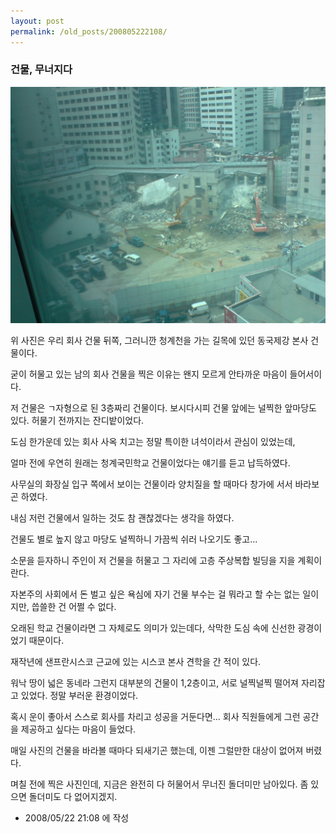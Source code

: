 ```yaml
---
layout: post
permalink: /old_posts/200805222108/
---
```


### 건물, 무너지다


![c0003499_4833b9fd5e2f3.jpg](200805222108/c0003499_4833b9fd5e2f3.jpg)

위 사진은 우리 회사 건물 뒤쪽, 그러니깐 청계천을 가는 길목에 있던 동국제강 본사 건물이다. 

굳이 허물고 있는 남의 회사 건물을 찍은 이유는 왠지 모르게 안타까운 마음이 들어서이다.

저 건물은 ㄱ자형으로 된 3층짜리 건물이다. 보시다시피 건물 앞에는 널찍한 앞마당도 있다. 허물기 전까지는 잔디밭이었다.

도심 한가운데 있는 회사 사옥 치고는 정말 특이한 녀석이라서 관심이 있었는데, 

얼마 전에 우연히 원래는 청계국민학교 건물이었다는 얘기를 듣고 납득하였다.

사무실의 화장실 입구 쪽에서 보이는 건물이라 양치질을 할 때마다 창가에 서서 바라보곤 하였다.

내심 저런 건물에서 일하는 것도 참 괜찮겠다는 생각을 하였다. 

건물도 별로 높지 않고 마당도 널찍하니 가끔씩 쉬러 나오기도 좋고...

소문을 듣자하니 주인이 저 건물을 허물고 그 자리에 고층 주상복합 빌딩을 지을 계획이란다.

자본주의 사회에서 돈 벌고 싶은 욕심에 자기 건물 부수는 걸 뭐라고 할 수는 없는 일이지만, 씁쓸한 건 어쩔 수 없다.

오래된 학교 건물이라면 그 자체로도 의미가 있는데다, 삭막한 도심 속에 신선한 광경이었기 때문이다.

재작년에 샌프란시스코 근교에 있는 시스코 본사 견학을 간 적이 있다.

워낙 땅이 넓은 동네라 그런지 대부분의 건물이 1,2층이고, 서로 널찍널찍 떨어져 자리잡고 있었다. 정말 부러운 환경이었다.

혹시 운이 좋아서 스스로 회사를 차리고 성공을 거둔다면... 회사 직원들에게 그런 공간을 제공하고 싶다는 마음이 들었다.

매일 사진의 건물을 바라볼 때마다 되새기곤 했는데, 이젠 그럴만한 대상이 없어져 버렸다.

며칠 전에 찍은 사진인데, 지금은 완전히 다 허물어서 무너진 돌더미만 남아있다. 좀 있으면 돌더미도 다 없어지겠지.







- 2008/05/22 21:08 에 작성